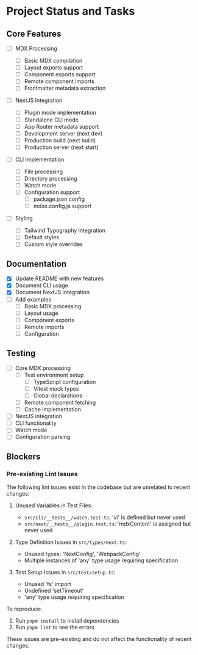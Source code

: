 # Project Status and Tasks

## Core Features

- [ ] MDX Processing

  - [ ] Basic MDX compilation
  - [ ] Layout exports support
  - [ ] Component exports support
  - [ ] Remote component imports
  - [ ] Frontmatter metadata extraction

- [ ] NextJS Integration

  - [ ] Plugin mode implementation
  - [ ] Standalone CLI mode
  - [ ] App Router metadata support
  - [ ] Development server (next dev)
  - [ ] Production build (next build)
  - [ ] Production server (next start)

- [ ] CLI Implementation

  - [ ] File processing
  - [ ] Directory processing
  - [ ] Watch mode
  - [ ] Configuration support
    - [ ] package.json config
    - [ ] mdxe.config.js support

- [ ] Styling
  - [ ] Tailwind Typography integration
  - [ ] Default styles
  - [ ] Custom style overrides

## Documentation

- [x] Update README with new features
- [x] Document CLI usage
- [x] Document NextJS integration
- [ ] Add examples
  - [ ] Basic MDX processing
  - [ ] Layout usage
  - [ ] Component exports
  - [ ] Remote imports
  - [ ] Configuration

## Testing

- [ ] Core MDX processing
  - [ ] Test environment setup
    - [ ] TypeScript configuration
    - [ ] Vitest mock types
    - [ ] Global declarations
  - [ ] Remote component fetching
  - [ ] Cache implementation
- [ ] NextJS integration
- [ ] CLI functionality
- [ ] Watch mode
- [ ] Configuration parsing

## Blockers

### Pre-existing Lint Issues

The following lint issues exist in the codebase but are unrelated to recent changes:

1. Unused Variables in Test Files:

   - `src/cli/__tests__/watch.test.ts`: 'vi' is defined but never used
   - `src/next/__tests__/plugin.test.ts`: 'mdxContent' is assigned but never used

2. Type Definition Issues in `src/types/next.ts`:

   - Unused types: 'NextConfig', 'WebpackConfig'
   - Multiple instances of 'any' type usage requiring specification

3. Test Setup Issues in `src/test/setup.ts`:
   - Unused 'fs' import
   - Undefined 'setTimeout'
   - 'any' type usage requiring specification

To reproduce:

1. Run `pnpm install` to install dependencies
2. Run `pnpm lint` to see the errors

These issues are pre-existing and do not affect the functionality of recent changes.
